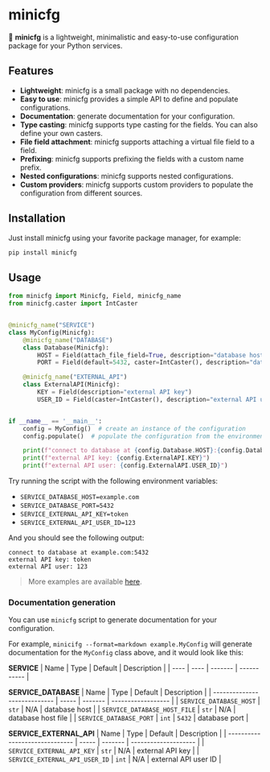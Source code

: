 # minicfg
📑 **minicfg** is a lightweight, minimalistic and easy-to-use configuration package for your Python services.

## Features
- **Lightweight**: minicfg is a small package with no dependencies.
- **Easy to use**: minicfg provides a simple API to define and populate configurations.
- **Documentation**: generate documentation for your configuration.
- **Type casting**: minicfg supports type casting for the fields. You can also define your own casters.
- **File field attachment**: minicfg supports attaching a virtual file field to a field.
- **Prefixing**: minicfg supports prefixing the fields with a custom name prefix.
- **Nested configurations**: minicfg supports nested configurations.
- **Custom providers**: minicfg supports custom providers to populate the configuration from different sources.

## Installation
Just install minicfg using your favorite package manager, for example:

```bash
pip install minicfg
```

## Usage

```python
from minicfg import Minicfg, Field, minicfg_name
from minicfg.caster import IntCaster


@minicfg_name("SERVICE")
class MyConfig(Minicfg):
    @minicfg_name("DATABASE")
    class Database(Minicfg):
        HOST = Field(attach_file_field=True, description="database host")
        PORT = Field(default=5432, caster=IntCaster(), description="database port")

    @minicfg_name("EXTERNAL_API")
    class ExternalAPI(Minicfg):
        KEY = Field(description="external API key")
        USER_ID = Field(caster=IntCaster(), description="external API user ID")


if __name__ == '__main__':
    config = MyConfig()  # create an instance of the configuration
    config.populate()  # populate the configuration from the environment variables

    print(f"connect to database at {config.Database.HOST}:{config.Database.PORT}")
    print(f"external API key: {config.ExternalAPI.KEY}")
    print(f"external API user: {config.ExternalAPI.USER_ID}")
```

Try running the script with the following environment variables:
- `SERVICE_DATABASE_HOST=example.com`
- `SERVICE_DATABASE_PORT=5432`
- `SERVICE_EXTERNAL_API_KEY=token`
- `SERVICE_EXTERNAL_API_USER_ID=123`

And you should see the following output:

```
connect to database at example.com:5432
external API key: token
external API user: 123
```

> More examples are available [here](/examples).

### Documentation generation
You can use `minicfg` script to generate documentation for your configuration.

For example, `minicifg --format=markdown example.MyConfig` will generate documentation for 
the `MyConfig` class above, and it would look like this:

**SERVICE**
| Name | Type | Default | Description |
| ---- | ---- | ------- | ----------- |

**SERVICE_DATABASE**
| Name                         | Type  | Default | Description        |
| ---------------------------- | ----- | ------- | ------------------ |
| `SERVICE_DATABASE_HOST`      | `str` | N/A     | database host      |
| `SERVICE_DATABASE_HOST_FILE` | `str` | N/A     | database host file |
| `SERVICE_DATABASE_PORT`      | `int` | `5432`  | database port      |


**SERVICE_EXTERNAL_API**
| Name                           | Type  | Default | Description          |
| ------------------------------ | ----- | ------- | -------------------- |
| `SERVICE_EXTERNAL_API_KEY`     | `str` | N/A     | external API key     |
| `SERVICE_EXTERNAL_API_USER_ID` | `int` | N/A     | external API user ID |

